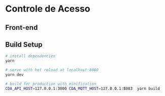 # Controle de Acesso

## Front-end

## Build Setup

``` bash
# install dependencies
yarn

# serve with hot reload at localhost:8080
yarn dev

# build for production with minification
CDA_API_HOST=127.0.0.1:3000 CDA_MQTT_HOST=127.0.0.1:8083  yarn build

```
